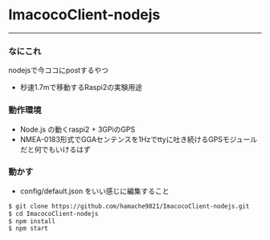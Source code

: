 # ImacocoClient-nodejs
----
### なにこれ
nodejsで今ココにpostするやつ  
* 秒速1.7mで移動するRaspi2の実験用途  


### 動作環境  
* Node.js の動くraspi2 + 3GPiのGPS  
* NMEA-0183形式でGGAセンテンスを1Hzでttyに吐き続けるGPSモジュールだと何でもいけるはず  

### 動かす  

* config/default.json をいい感じに編集すること


```sh
$ git clone https://github.com/hamache9821/ImacocoClient-nodejs.git
$ cd ImacocoClient-nodejs
$ npm install
$ npm start
```


